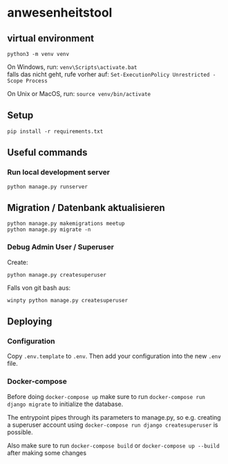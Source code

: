 # anwesenheitstool

## virtual environment
`python3 -m venv venv`

On Windows, run:
`venv\Scripts\activate.bat`\
falls das nicht geht, rufe vorher auf:
`Set-ExecutionPolicy Unrestricted -Scope Process`

On Unix or MacOS, run:
`source venv/bin/activate`

## Setup
`pip install -r requirements.txt`

## Useful commands

### Run local development server

```
python manage.py runserver
```

## Migration / Datenbank aktualisieren

```
python manage.py makemigrations meetup
python manage.py migrate -n 
```

### Debug Admin User / Superuser

Create: 
```
python manage.py createsuperuser
```
Falls von git bash aus:
```
winpty python manage.py createsuperuser
```

## Deploying

### Configuration
Copy `.env.template` to `.env`. Then add your configuration into the new `.env` file.

### Docker-compose
Before doing `docker-compose up` make sure to run `docker-compose run django migrate` to initialize the database. 

The entrypoint pipes through its parameters to manage.py, so e.g. creating a superuser account using `docker-compose run django createsuperuser` is possible.

Also make sure to run `docker-compose build` or `docker-compose up --build` after making some changes
